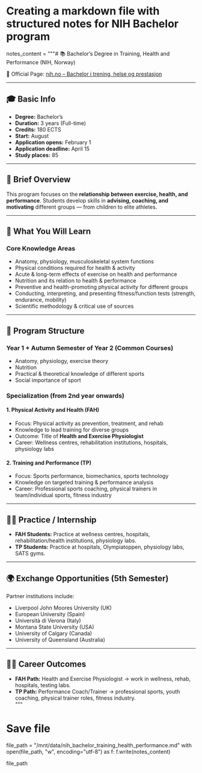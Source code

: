 # Creating a markdown file with structured notes for NIH Bachelor program

notes_content = """# 📚 Bachelor’s Degree in Training, Health and Performance (NIH, Norway)

🔗 Official Page: [nih.no – Bachelor i trening, helse og prestasjon](https://www.nih.no/studier/programmer/bachelor-i-trening-helse-og-prestasjon/index.html)

---

## 🎓 Basic Info
- **Degree:** Bachelor’s  
- **Duration:** 3 years (Full-time)  
- **Credits:** 180 ECTS  
- **Start:** August  
- **Application opens:** February 1  
- **Application deadline:** April 15  
- **Study places:** 85  

---

## 📝 Brief Overview
This program focuses on the **relationship between exercise, health, and performance**. Students develop skills in **advising, coaching, and motivating** different groups — from children to elite athletes.  

---

## 📖 What You Will Learn
### Core Knowledge Areas
- Anatomy, physiology, musculoskeletal system functions  
- Physical conditions required for health & activity  
- Acute & long-term effects of exercise on health and performance  
- Nutrition and its relation to health & performance  
- Preventive and health-promoting physical activity for different groups  
- Conducting, interpreting, and presenting fitness/function tests (strength, endurance, mobility)  
- Scientific methodology & critical use of sources  

---

## 📅 Program Structure
### Year 1 + Autumn Semester of Year 2 (Common Courses)
- Anatomy, physiology, exercise theory  
- Nutrition  
- Practical & theoretical knowledge of different sports  
- Social importance of sport  

### Specialization (from 2nd year onwards)
#### 1. **Physical Activity and Health (FAH)**
- Focus: Physical activity as prevention, treatment, and rehab  
- Knowledge to lead training for diverse groups  
- Outcome: Title of **Health and Exercise Physiologist**  
- Career: Wellness centres, rehabilitation institutions, hospitals, physiology labs  

#### 2. **Training and Performance (TP)**
- Focus: Sports performance, biomechanics, sports technology  
- Knowledge on targeted training & performance analysis  
- Career: Professional sports coaching, physical trainers in team/individual sports, fitness industry  

---

## 👩‍🔬 Practice / Internship
- **FAH Students:** Practice at wellness centres, hospitals, rehabilitation/health institutions, physiology labs.  
- **TP Students:** Practice at hospitals, Olympiatoppen, physiology labs, SATS gyms.  

---

## 🌍 Exchange Opportunities (5th Semester)
Partner institutions include:  
- Liverpool John Moores University (UK)  
- European University (Spain)  
- Università di Verona (Italy)  
- Montana State University (USA)  
- University of Calgary (Canada)  
- University of Queensland (Australia)  

---

## 🧑‍🎓 Career Outcomes
- **FAH Path:** Health and Exercise Physiologist → work in wellness, rehab, hospitals, testing labs.  
- **TP Path:** Performance Coach/Trainer → professional sports, youth coaching, physical trainer roles, fitness industry.  
"""

# Save file
file_path = "/mnt/data/nih_bachelor_training_health_performance.md"
with open(file_path, "w", encoding="utf-8") as f:
    f.write(notes_content)

file_path
